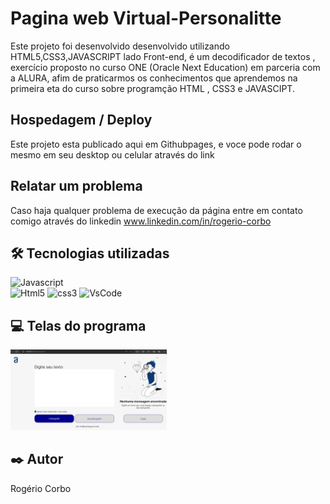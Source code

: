 
# Pagina web Virtual-Personalitte

Este projeto foi desenvolvido  desenvolvido utilizando HTML5,CSS3,JAVASCRIPT lado Front-end, é um decodificador de
textos , exercício proposto no curso ONE (Oracle Next Education) em parceria com a ALURA, afim de praticarmos os 
conhecimentos que aprendemos na primeira eta do curso sobre programção HTML , CSS3  e JAVASCIPT.

## Hospedagem / Deploy 

Este projeto esta publicado aqui em Githubpages, e voce pode rodar o mesmo em seu desktop ou celular através do link 

## Relatar um problema 

Caso haja qualquer problema de execução da página entre em contato comigo através do linkedin
www.linkedin.com/in/rogerio-corbo


## 🛠️ Tecnologias utilizadas 

  ![Javascript](https://img.shields.io/badge/JavaScript-323330?style=for-the-badge&logo=javascript&logoColor=F7DF1E)  
  ![Html5](https://img.shields.io/badge/HTML5-E34F26?style=for-the-badge&logo=html5&logoColor=white)
  ![css3](https://img.shields.io/badge/CSS3-1572B6?style=for-the-badge&logo=css3&logoColor=white) 
  ![VsCode](https://img.shields.io/badge/VSCode-0078D4?style=for-the-badge&logo=visual%20studio%20code&logoColor=white)


## 💻 Telas do programa

<div>
  <img src="/assets/foto da pagina.PNG" width=250 alt="Pagina home" title="Foto da Pagina Web decodificador de textos" > 
</div>



## ✒️ Autor

Rogério Corbo